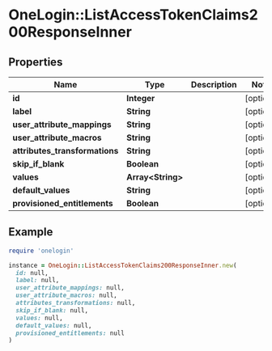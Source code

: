 # OneLogin::ListAccessTokenClaims200ResponseInner

## Properties

| Name | Type | Description | Notes |
| ---- | ---- | ----------- | ----- |
| **id** | **Integer** |  | [optional] |
| **label** | **String** |  | [optional] |
| **user_attribute_mappings** | **String** |  | [optional] |
| **user_attribute_macros** | **String** |  | [optional] |
| **attributes_transformations** | **String** |  | [optional] |
| **skip_if_blank** | **Boolean** |  | [optional] |
| **values** | **Array&lt;String&gt;** |  | [optional] |
| **default_values** | **String** |  | [optional] |
| **provisioned_entitlements** | **Boolean** |  | [optional] |

## Example

```ruby
require 'onelogin'

instance = OneLogin::ListAccessTokenClaims200ResponseInner.new(
  id: null,
  label: null,
  user_attribute_mappings: null,
  user_attribute_macros: null,
  attributes_transformations: null,
  skip_if_blank: null,
  values: null,
  default_values: null,
  provisioned_entitlements: null
)
```

